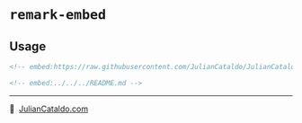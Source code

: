 # `remark-embed`

<!--
  https://github.com/sammndhr/gridsome-remark-embed-snippet/blob/master/index.js
  https://github.com/gatsbyjs/gatsby/blob/master/packages/gatsby-remark-embed-snippet/src/index.js
  https://github.com/jtstodola/gatsby-remark-embed-markdown/blob/gatsby-remark-embed-markdown/index.js -->

## Usage

```md
<!-- embed:https://raw.githubusercontent.com/JulianCataldo/JulianCataldo/master/README.md -->

<!-- embed:../../../README.md -->
```

---

🔗  [JulianCataldo.com](https://www.juliancataldo.com)
